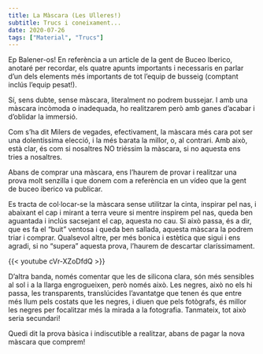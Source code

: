 ```yaml
---
title: La Màscara (Les Ulleres!)
subtitle: Trucs i coneixament...
date: 2020-07-26
tags: ["Material", "Trucs"]
---
```


Ep Balener-os! En referència a un article de la gent de Buceo Iberico, anotaré per recordar, els quatre apunts importants i necessaris en parlar d’un dels elements més importants de tot l’equip de busseig (comptant inclús l’equip pesat!).

Sí, sens dubte, sense màscara, literalment no podrem bussejar. I amb una màscara incòmoda o inadequada, ho realitzarem però amb ganes d’acabar i d’oblidar la immersió.

Com s’ha dit Milers de vegades, efectivament, la màscara més cara pot ser una dolentíssima elecció, i la més barata la millor, o, al contrari. Amb això, està clar, és com si nosaltres NO triéssim la màscara, si no aquesta ens tries a nosaltres.

Abans de comprar una màscara, ens l’haurem de provar i realitzar una prova molt senzilla i que donem com a referència en un vídeo que la gent de buceo iberico va publicar.

Es tracta de col·locar-se la màscara sense utilitzar la cinta, inspirar pel nas, i abaixant el cap i mirant a terra veure si mentre inspirem pel nas, queda ben aguantada i inclús sacsejant el cap, aquesta no cau. Si això passa, és a dir, que es fa el “buit” ventosa i queda ben sallada, aquesta màscara la podrem triar i comprar. Qualsevol altre, per més bonica i estètica que sigui i ens agradi, si no “supera” aquesta prova, l’haurem de descartar claríssimament.

{{< youtube cVr-XZoDfdQ >}}

D’altra banda, només comentar que les de silicona clara, són més sensibles al sol i a la llarga engrogueixen, però només això. Les negres, això no els hi passa, les transparents, translúcides l’avantatge que tenen és que entre més llum pels costats que les negres, i diuen que pels fotògrafs, és millor les negres per focalitzar més la mirada a la fotografia. Tanmateix, tot això seria secundari!

Quedi dit la prova bàsica i indiscutible a realitzar, abans de pagar la nova màscara que comprem!